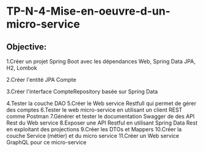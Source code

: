 # TP-N-4-Mise-en-oeuvre-d-un-micro-service
## Objective:
   1.Créer un projet Spring Boot avec les dépendances Web, Spring Data JPA, H2, Lombok
   
   2.Créer l'entité JPA Compte
   
   3.Créer l'interface CompteRepository basée sur Spring Data
   
   4.Tester la couche DAO
   5.Créer le Web service Restfull qui permet de gérer des comptes
   6.Tester le web micro-service en utilisant un client REST comme Postman
   7.Générer et tester le documentation Swagger de des API Rest du Web service
   8.Exposer une API Restful en utilisant Spring Data Rest en exploitant des projections
   9.Créer les DTOs et Mappers
   10.Créer la couche Service (métier) et du micro service
   11.Créer un Web service GraphQL pour ce micro-service
